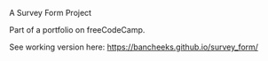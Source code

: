 A Survey Form Project

Part of a portfolio on freeCodeCamp.

See working version here:
https://bancheeks.github.io/survey_form/
